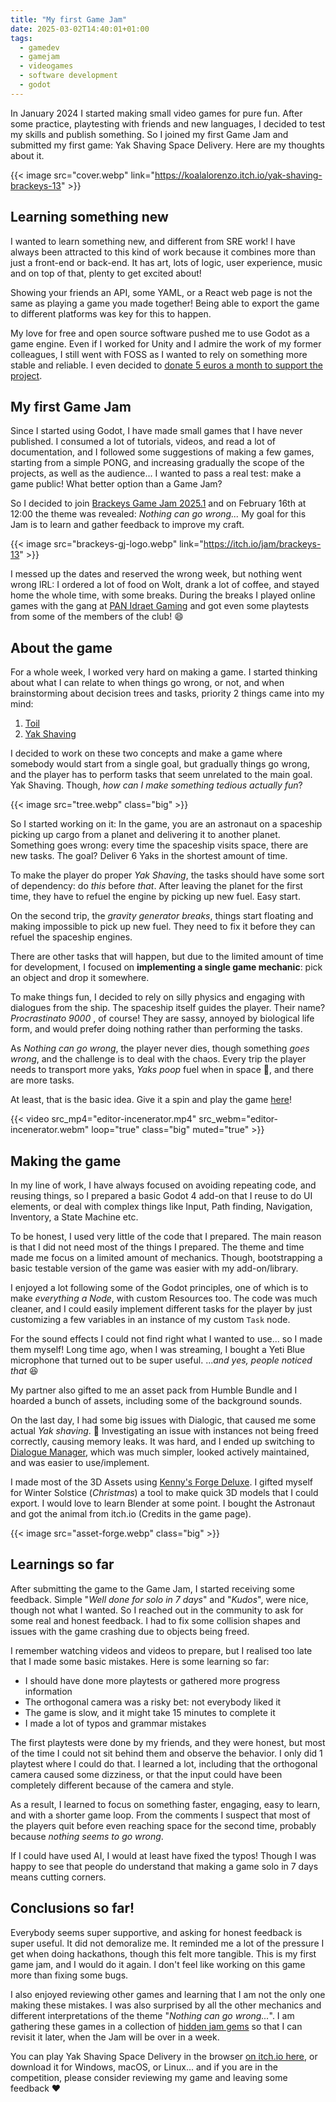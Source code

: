 ```yaml
---
title: "My first Game Jam"
date: 2025-03-02T14:40:01+01:00
tags:
  - gamedev
  - gamejam
  - videogames
  - software development
  - godot
---
```

In January 2024 I started making small video games for pure fun. After some
practice, playtesting with friends and new languages, I decided to test my
skills and publish something. So I joined my first Game Jam and submitted
my first game: Yak Shaving Space Delivery. Here are my thoughts about it.

<!--more-->

{{< image src="cover.webp" link="https://koalalorenzo.itch.io/yak-shaving-brackeys-13" >}}

## Learning something new
I wanted to learn something new, and different from SRE work! I have always
been attracted to this kind of work because it combines more than just a
front-end or back-end. It has art, lots of logic, user experience, music
and on top of that, plenty to get excited about!

Showing your friends an API, some YAML, or a React web page is not the same as
playing a game you made together! Being able to export the game to different
platforms was key for this to happen.

My love for free and open source software pushed me to use Godot as a
game engine. Even if I worked for Unity and I admire the work of my former
colleagues, I still went with FOSS as I wanted to rely on something more
stable and reliable. I even decided to
[donate 5 euros a month to support the project](https://blog.setale.me/2023/01/25/Happy-to-give-back-happy-to-pay/).

## My first Game Jam
Since I started using Godot, I have made small games that I have never
published. I consumed a lot of tutorials, videos, and read a lot of
documentation, and I followed some suggestions of making a few games,
starting from a simple PONG, and increasing gradually the scope of the
projects, as well as the audience... I wanted to pass a real test: make a
game public! What better option than a Game Jam?

So I decided to join [Brackeys Game Jam 2025.1](https://itch.io/jam/brackeys-13)
and on February 16th at 12:00 the theme was revealed: _Nothing can go wrong..._
My goal for this Jam is to learn and gather feedback to improve my craft.

{{< image src="brackeys-gj-logo.webp" link="https://itch.io/jam/brackeys-13" >}}

I messed up the dates and reserved the wrong week, but nothing went wrong IRL:
I ordered a lot of food on Wolt, drank a lot of coffee, and stayed home the
whole time, with some breaks. During the breaks I played online games with
the gang at [PAN Idraet Gaming](https://panidraet.dk/en/idraetsgrene/andre-aktiviteter/gaming/)
and got even some playtests from some of the members of the club! :smile:

## About the game 
For a whole week, I worked very hard on making a game. I started thinking
about what I can relate to when things go wrong, or not, and when brainstorming
about decision trees and tasks, priority 2 things came into my mind:

1. [Toil](https://sre.google/sre-book/eliminating-toil/)
2. [Yak Shaving](https://en.wiktionary.org/wiki/yak_shaving)

I decided to work on these two concepts and make a game where somebody would
start from a single goal, but gradually things go wrong, and the player has
to perform tasks that seem unrelated to the main goal. Yak Shaving. Though,
_how can I make something tedious actually fun_?

{{< image src="tree.webp" class="big" >}}

So I started working on it: In the game, you are an astronaut on a spaceship
picking up cargo from a planet and delivering it to another planet. Something
goes wrong: every time the spaceship visits space, there are new tasks. The
goal? Deliver 6 Yaks in the shortest amount of time.

To make the player do proper _Yak Shaving_, the tasks should have some sort
of dependency: do _this_ before _that_. After leaving the planet for the first time,
they have to refuel the engine by picking up new fuel. Easy start.

On the second trip, the _gravity generator breaks_, things start floating and
making impossible to pick up new fuel. They need to fix it before they can
refuel the spaceship engines.

There are other tasks that will happen, but due to the limited amount of
time for development, I focused on **implementing a single game mechanic**:
pick an object and drop it somewhere.

To make things fun, I decided to rely on silly physics and engaging with
dialogues from the ship. The spaceship itself guides the player. Their name?
_Procrastinato 9000_ , of course! They are sassy, annoyed by biological life
form, and would prefer doing nothing rather than performing the tasks.

As _Nothing can go wrong_, the player never dies, though something _goes wrong_,
and the challenge is to deal with the chaos. Every trip the player needs to
transport more yaks, _Yaks poop_ fuel when in space :poop:, and there are
more tasks.

At least, that is the basic idea. Give it a spin and play the game
[here](http://koalalorenzo.itch.io/yak-shaving-brackeys-13)!

{{< video src_mp4="editor-incenerator.mp4" src_webm="editor-incenerator.webm" loop="true" class="big" muted="true" >}}

## Making the game
In my line of work, I have always focused on avoiding repeating code, and
reusing things, so I prepared a basic Godot 4 add-on that I reuse to do UI
elements, or deal with complex things like Input, Path finding, Navigation,
Inventory, a State Machine etc.

To be honest, I used very little of the code that I prepared. The main
reason is that I did not need most of the things I prepared. The theme and
time made me focus on a limited amount of mechanics. Though, bootstrapping
a basic testable version of the game was easier with my add-on/library.

I enjoyed a lot following some of the Godot principles, one of which is to make
_everything a Node_, with custom Resources too. The code was much cleaner, and I
could easily implement different tasks for the player by just customizing a few
variables in an instance of my custom `Task` node.

For the sound effects I could not find right what I wanted to use... so I made
them myself! Long time ago, when I was streaming, I bought a Yeti Blue microphone
that turned out to be super useful. ..._and yes, people noticed that_ :laughing:

My partner also gifted to me an asset pack from Humble Bundle and I hoarded a
bunch of assets, including some of the background sounds.

On the last day, I had some big issues with Dialogic, that caused me some
actual _Yak shaving_. :facepalm: Investigating an issue with instances not being
freed correctly, causing memory leaks. It was hard, and I ended up switching
to [Dialogue Manager](https://dialogue.nathanhoad.net), which was much simpler,
looked actively maintained, and was easier to use/implement.

I made most of the 3D Assets using [Kenny's Forge Deluxe](https://www.kenney.nl/tools/asset-forge).
I gifted myself for Winter Solstice (_Christmas_) a tool to make quick 3D models
that I could export. I would love to learn Blender at some point. I bought the
Astronaut and got the animal from itch.io (Credits in the game page).

{{< image src="asset-forge.webp" class="big" >}}

## Learnings so far
After submitting the game to the Game Jam, I started receiving some feedback.
Simple "_Well done for solo in 7 days_" and "_Kudos_", were nice, though
not what I wanted. So I reached out in the community to ask for some real
and honest feedback. I had to fix some collision shapes and issues with the
game crashing due to objects being freed.

I remember watching videos and videos to prepare, but I realised too late that I
made some basic mistakes. Here is some learning so far:

- I should have done more playtests or gathered more progress information
- The orthogonal camera was a risky bet: not everybody liked it
- The game is slow, and it might take 15 minutes to complete it
- I made a lot of typos and grammar mistakes

The first playtests were done by my friends, and they were honest, but most of
the time I could not sit behind them and observe the behavior. I only did 1
playtest where I could do that. I learned a lot, including that the
orthogonal camera caused some dizziness, or that the input could have been
completely different because of the camera and style.

As a result, I learned to focus on something faster, engaging, easy to learn, and
with a shorter game loop. From the comments I suspect that most of the players
quit before even reaching space for the second time, probably because
_nothing seems to go wrong_.

If I could have used AI, I would at least have fixed the typos! Though I was
happy to see that people do understand that making a game solo in 7 days
means cutting corners.

## Conclusions so far!
Everybody seems super supportive, and asking for honest feedback is
super useful. It did not demoralize me. It reminded me a lot of the pressure I
get when doing hackathons, though this felt more tangible. This is my first game
jam, and I would do it again. I don't feel like working on this game more than
fixing some bugs.

I also enjoyed reviewing other games and learning that I am not the only one
making these mistakes. I was also surprised by all the other mechanics and
different interpretations of the theme "_Nothing can go wrong..._". I am
gathering these games in a collection of [hidden jam gems](https://itch.io/c/5434680/brackeys-20251-hidden-jam-gems)
so that I can revisit it later, when the Jam will be over in a week.

You can play Yak Shaving Space Delivery in the browser [on itch.io here](http://koalalorenzo.itch.io/yak-shaving-brackeys-13),
or download it for Windows, macOS, or Linux... and if you are in the competition,
please consider reviewing my game and leaving some feedback :heart:

